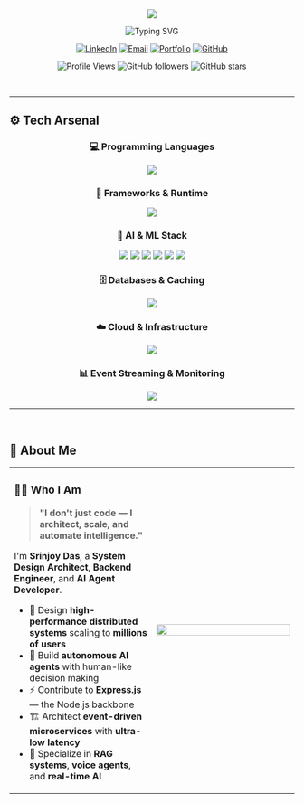 <!-- HEADER -->
<div align="center">
  <img src="https://capsule-render.vercel.app/api?type=waving&height=300&color=gradient&text=Srinjoy%20Das%20⚡&fontAlignY=40&fontSize=70&desc=System%20Design%20Architect%20%7C%20Backend%20Engineer%20%7C%20AI%20Agent%20Engineer&descAlignY=60&fontColor=ffffff&animation=twinkling"/>
</div>

<p align="center">
  <img src="https://readme-typing-svg.demolab.com?font=Fira+Code&weight=700&size=28&duration=3000&pause=1000&color=00D9FF&center=true&vCenter=true&width=900&height=100&lines=Building+Distributed+Systems+at+Scale+⚡;Express.js+Core+Contributor+🔥;AI+Agent+Engineer+%7C+RAG+%7C+Voice+AI+🤖;Architecting+KodeMaster.ai+🚀;Microservices+%7C+Event-Driven+%7C+Cloud-Native" alt="Typing SVG" />
</p>

<div align="center">
  
  [![LinkedIn](https://img.shields.io/badge/LinkedIn-0A66C2?style=for-the-badge&logo=linkedin&logoColor=white)](https://linkedin.com/in/srinjoydasdev)
  [![Email](https://img.shields.io/badge/Email-EA4335?style=for-the-badge&logo=gmail&logoColor=white)](mailto:srinjoy.d@vizh.ai)
  [![Portfolio](https://img.shields.io/badge/KodeMaster.ai-FF6B35?style=for-the-badge&logo=google-chrome&logoColor=white)](https://kodemaster.ai)
  [![GitHub](https://img.shields.io/badge/GitHub-100000?style=for-the-badge&logo=github&logoColor=white)](https://github.com/SrinjoyDev)
  
</div>

<div align="center">
  
  ![Profile Views](https://komarev.com/ghpvc/?username=SrinjoyDev&style=for-the-badge&color=blueviolet&label=PROFILE+VIEWS)
  ![GitHub followers](https://img.shields.io/github/followers/SrinjoyDev?style=for-the-badge&color=blue&label=FOLLOWERS)
  ![GitHub stars](https://img.shields.io/github/stars/SrinjoyDev?style=for-the-badge&color=yellow&label=STARS)
  
</div>

<br/>

---

## ⚙️ Tech Arsenal

<div align="center">

### 💻 Programming Languages

<img src="https://skillicons.dev/icons?i=cpp,java,js,ts,go,rust,python,bash&theme=dark" />

### 🚀 Frameworks & Runtime

<img src="https://skillicons.dev/icons?i=nodejs,express,nextjs,react,spring,fastapi,nestjs,prisma&theme=dark" />

### 🤖 AI & ML Stack

<img src="https://skillicons.dev/icons?i=tensorflow,pytorch&theme=dark" />
<img src="https://img.shields.io/badge/LangChain-121212?style=for-the-badge&logo=chainlink&logoColor=white" />
<img src="https://img.shields.io/badge/OpenAI-412991?style=for-the-badge&logo=openai&logoColor=white" />
<img src="https://img.shields.io/badge/LiveKit-000000?style=for-the-badge&logo=webrtc&logoColor=white" />
<img src="https://img.shields.io/badge/RAG-4A90E2?style=for-the-badge&logo=robot&logoColor=white" />
<img src="https://img.shields.io/badge/Vector_DB-FF6B6B?style=for-the-badge&logo=pinecone&logoColor=white" />

### 🗄️ Databases & Caching

<img src="https://skillicons.dev/icons?i=postgres,mysql,mongodb,redis,dynamodb&theme=dark" />

### ☁️ Cloud & Infrastructure

<img src="https://skillicons.dev/icons?i=aws,gcp,docker,kubernetes,terraform,nginx,linux,git&theme=dark" />

### 📊 Event Streaming & Monitoring

<img src="https://skillicons.dev/icons?i=kafka,rabbitmq,grafana,prometheus&theme=dark" />

</div>

---

<br/>

## 🧠 About Me

<table>
<tr>
<td width="50%">

### 👨‍💻 Who I Am

> **"I don't just code — I architect, scale, and automate intelligence."**

I'm **Srinjoy Das**, a **System Design Architect**, **Backend Engineer**, and **AI Agent Developer**.

- 🎯 Design **high-performance distributed systems** scaling to **millions of users**
- 🤖 Build **autonomous AI agents** with human-like decision making
- ⚡ Contribute to **Express.js** — the Node.js backbone
- 🏗️ Architect **event-driven microservices** with **ultra-low latency**
- 🧠 Specialize in **RAG systems**, **voice agents**, and **real-time AI**

</td>
<td width="50%">

<img src="https://user-images.githubusercontent.com/74038190/229223263-cf2e4b07-2615-4f87-9c38-e37600f8381a.gif" width="100%" />

</td>
</tr>
</table>

###

